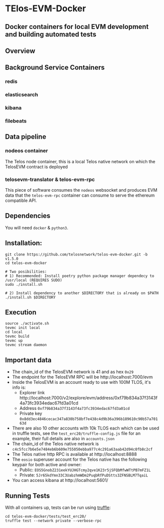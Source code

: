 # TElos-EVM-Docker
## Docker containers for local EVM development and building automated tests

## Overview

## Background Service Containers

### redis
### elasticsearch
### kibana
### filebeats

## Data pipeline

### nodeos container
The Telos node container, this is a local Telos native network on which the TelosEVM contract is deployed

### telosevm-translator & telos-evm-rpc
This piece of software consumes the `nodeos` websocket and produces EVM data that the `telos-evm-rpc`
container can consume to serve the ethereum compatible API.

## Dependencies
You will need `docker` & `python3`.

## Installation:

    git clone https://github.com/telosnetwork/telos-evm-docker.git -b v1.5.0
    cd telos-evm-docker

    # Two posibilities:
    # 1) Recommended: Install poetry python package manager dependecy to /usr/local (REQUIRES SUDO)
    sudo ./install.sh

    # 2) Install dependency to another $DIRECTORY that is already on $PATH
    ./install.sh $DIRECTORY

## Execution

    source ./activate.sh
    tevmc init local
    cd local
    tevmc build
    tevmc up
    tevmc stream daemon

## Important data

- The chain_id of the TelosEVM network is 41 and as hex `0x29`
- The endpoint for the TelosEVM RPC will be http://localhost:7000/evm
- Inside the TelosEVM is an account ready to use with 100M TLOS, it's info is:
    - Explorer link http://localhost:7000/v2/explore/evm/address/0xf79b834a37f3143f4a73fc3934edac67fd3a01cd
    - Address `0xf79b834a37f3143f4a73fc3934edac67fd3a01cd`
    - Private key `0x8dd3ec4846cecac347a830b758bf7e438c4d9b36a396b189610c90b57a70163d`
- There are also 10 other accounts with 10k TLOS each which can be used in truffle tests, see the `test_erc20/truffle-config.js` file for an example, their full details are also in `accounts.json`
- The chain_id of the Telos native network is `c4c5fcc7b6e5e7484eb6b609e755050ebba977c4c291a63aab42d94c0fb8c2cf`
- The Telos native http RPC is available at http://localhost:8888
- The `eosio` superuser account for the Telos native has the following keypair for both active and owner:
  - Public: `EOS5GnobZ231eekYUJHGTcmy2qve1K23r5jSFQbMfwWTtPB7mFZ1L`
  - Private: `5Jr65kdYmn33C3UabzhmWDm2PuqbRfPuDStts3ZFNSBLM7TqaiL`
- You can access kibana at http://localhost:5601/

## Running Tests

With all containers up, tests can be run using [truffle](https://www.trufflesuite.com/docs/truffle/testing/writing-tests-in-solidity):

```
cd telos-evm-docker/tests/test_erc20/
truffle test --network private --verbose-rpc
```
